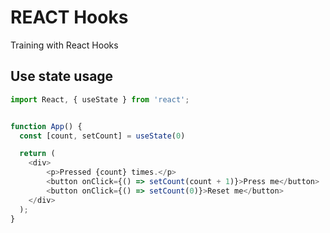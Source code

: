 # REACT Hooks

Training with React Hooks


## Use state usage

``` javascript
import React, { useState } from 'react';


function App() {	
  const [count, setCount] = useState(0)

  return (
    <div>
        <p>Pressed {count} times.</p>
        <button onClick={() => setCount(count + 1)}>Press me</button>
        <button onClick={() => setCount(0)}>Reset me</button>
    </div>
  );
}
```
